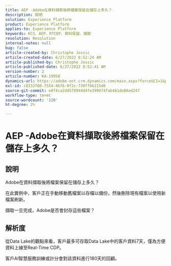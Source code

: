 ```yaml
---
title: AEP -Adobe在資料擷取後將檔案保留在儲存上多久？
description: 說明
solution: Experience Platform
product: Experience Platform
applies-to: Experience Platform
keywords: KCS、AEP、RTCDP、資料保留、擷取
resolution: Resolution
internal-notes: null
bug: false
article-created-by: Christophe Jossic
article-created-date: 6/27/2022 8:52:24 AM
article-published-by: Christophe Jossic
article-published-date: 6/27/2022 8:52:41 AM
version-number: 2
article-number: KA-19958
dynamics-url: https://adobe-ent.crm.dynamics.com/main.aspx?forceUCI=1&pagetype=entityrecord&etn=knowledgearticle&id=f1792875-f6f5-ec11-bb3d-000d3a5b0082
exl-id: c8332f00-f554-4b76-9f2c-730ffb6215d0
source-git-commit: e8f4ca2dd578944d4fe399074fab461de88ad247
workflow-type: tm+mt
source-wordcount: '120'
ht-degree: 2%

---
```


# AEP -Adobe在資料擷取後將檔案保留在儲存上多久？

## 說明


Adobe在資料擷取後將檔案保留在儲存上多久？

在此實例中，客戶正在手動移動舊檔案以存檔以備份，然後刪除現有檔案以使用新檔案刷新。

擷取一旦完成，Adobe是否會封存這些檔案？




## 解析度


從Data Lake的觀點來看，客戶最多可存取Data Lake中的客戶資料7天，僅為方便資料上線至Real-Time CDP。

客戶AI智慧服務訓練或計分會對該資料進行180天的回顧。
